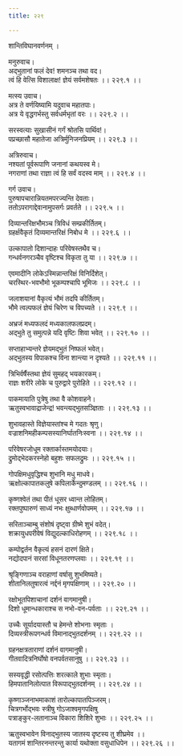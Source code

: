 ```yaml
---
title: २२९

---
```

शान्तिविघानवर्णनम् ।  
  
मनुरुवाच।  
अद्भुतानां फलं देव! शमनञ्च तथा वद।  
त्वं हि वेत्सि विशालाक्ष! ज्ञेयं सर्वमशेषतः ।। २२९.१ ।।  
  
मत्स्य उवाच।  
अत्र ते वर्णयिष्यामि यदुवाच महातपाः।  
अत्र ये वृद्धगर्भस्तु सर्वधर्मभृतां वरः ।। २२९.२ ।।  
  
सरस्वत्याः सुखासीनं गर्गं श्रोतसि पार्थिव!।  
पप्रच्छासौ महातेजा अत्रिर्मुनिजनप्रियम् ।। २२९.३ ।।  
  
अत्रिरुवाच।  
नश्यतां पूर्वरूपाणि जनानां कथयस्व मे।  
नगराणां तथा राज्ञा त्वं हि सर्वं वदस्व माम् ।। २२९.४ ।।  
  
गर्ग उवाच।  
पुरुषापचारान्नियतमपरज्यन्ति देवताः।  
ततोऽपरागाद्देवानामुपसर्गः प्रवर्तते ।। २२९.५ ।।  
  
दिव्यान्तरिक्षभौमञ्च त्रिविधं सम्प्रकीर्तितम्।  
ग्रहर्क्षवैकृतं दिव्यमान्तरिक्षं निबोध मे ।। २२९.६ ।।  
  
उल्कापातो दिशान्दाहः परिवेषस्तथैव च।  
गन्धर्वनगरञ्चैव वृष्टिश्च विकृता तु या ।। २२९.७ ।।  
  
एवमादीनि लोकेऽस्मिन्नान्तरिक्षं विनिर्दिशेत्।  
चरस्थिर-भवभौमो भूकम्पश्चापि भूमिजः ।। २२९.८ ।।  
  
जलाशयानां वैकृत्यं भौमं तदपि कीर्तितम्।  
भौमे त्वल्पफलं ज्ञेयं चिरेण च विपच्यते ।। २२९.९ ।।  
  
अभ्रजं मध्यफलदं मध्यकालफलप्रदम्।  
अद्भुते तु समुत्पन्ने यदि वृष्टिः शिवा भवेत् ।। २२९.१० ।।  
  
सप्ताहाभ्यन्तरे ज्ञेयमद्भुतं निष्फलं भवेत्।  
अद्भुतस्य विपाकश्च विना शान्त्या न दृश्यते ।। २२९.११ ।।  
  
त्रिभिर्वर्षैस्तथा ज्ञेयं सुमहद् भयकारकम्।  
राज्ञः शरीरे लोके च पुरुद्वारे पुरोहिते ।। २२९.१२ ।।  
  
पाकमायाति पुत्रेषु तथा वै कोशवाहने।  
ऋतुस्वभावाद्राजेन्द्र! भवन्त्यद्भुतसञ्ज्ञिताः ।। २२९.१३ ।।  
  
शुभावहास्ते विज्ञेयास्तांश्च मे गदतः श्रृणु।  
वज्राशनिमहीकम्पसस्यानिर्घातनिःस्वना ।। २२९.१४ ।।  
  
परिवेषरजोधूम रक्तार्कास्तमयोदयाः।  
द्रुमोद्भेदकरस्नेहो बहुशः सफलद्रुमः ।। २२९.१५ ।।  
  
गोपक्षिमधुवृद्धिश्च शुभानि मधु माधवे।  
ऋक्षोल्कापातकलुषे कपिलार्केन्दुमण्डलम् ।। २२९.१६ ।।  
  
कृष्णश्वेतं तथा पीतं धूसर ध्वान्त लोहितम्।  
रक्तपुष्पारुणं साध्यं नभः क्षुब्धार्णवोपमम् ।। २२९.१७ ।।  
  
सरिताञ्चाम्बु संशोषं दृष्ट्वा ग्रीष्मे शुभं वदेत्।  
शक्रायुधपरीवेषं विद्युदल्काधिरोहणम् ।। २२९.१८ ।।  
  
कम्पोद्वर्तन वैकृत्यं हसनं दारणं क्षिते।  
नद्योदपानं सरसां विधूनतरणप्लवाः ।। २२९.१९ ।।  
  
श्रृङ्गिणाञ्च वराहाणां वर्षासु शुभमिष्यते।  
शीतानिलतुषारत्वं नर्द्दनं मृगपक्षिणाम् ।। २२९.२० ।।  
  
रक्षोभूतपिशाचानां दर्शनं वागमानुषी।  
दिशो धूमान्धकाराश्च स नभो-वन-पर्वताः ।। २२९.२१ ।।  
  
उच्चैः सूर्यादयास्तौ च हेमन्ते शोभनाः स्मृताः ।  
दिव्यस्त्रीरूपगन्धर्व विमानाद्भुतदर्शनम् ।। २२९.२२ ।।  
  
ग्रहनक्षत्रताराणां दर्शनं वागमानुषी।  
गीतवादित्रनिर्घोषो वनपर्वतसानुषु ।। २२९.२३ ।।  
  
सस्यवृद्धी रसोत्पत्तिः शरत्काले शुभाः स्मृताः।  
हिमपातानिलोत्पात विरूपाद्भुतदर्शनम् ।। २२९.२४ ।।  
  
कृष्णाञ्जनाभमाकाशं तारोल्कापातपिञ्जरम्।  
चित्रगर्भोद्भवः स्त्रीषु गोऽजाश्वमृगपक्षिषु  
पत्राङ्कुर-लतानाञ्च विकारा शिशिरे शुभाः ।। २२९.२५ ।।  
  
ऋतुस्वभावेन विनाद्भुतस्य जातस्य दृष्टस्य तु शीघ्रमेव ।।  
यतागमं शान्तिरनन्तरन्तु कार्या यथोक्ता वसुधाधिपेन ।। २२९.२६ ।।